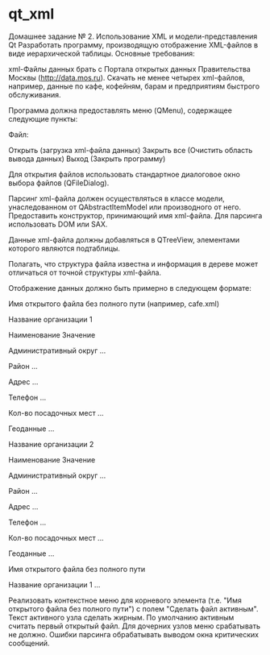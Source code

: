 # qt_xml
Домашнее задание № 2. Использование XML и модели-представления Qt
Разработать программу, производящую отображение XML-файлов в виде иерархической таблицы.
Основные требования:


xml-Файлы данных брать с Портала открытых данных Правительства Москвы (http://data.mos.ru).
Скачать не менее четырех xml-файлов, например, данные по кафе, кофейням, барам и предприятиям быстрого обслуживания.


Программа должна предоставлять меню (QMenu), содержащее следующие пункты:

Файл:

Открыть (загрузка xml-файла данных)
Закрыть все (Очистить область вывода данных)
Выход (Закрыть программу)





Для открытия файлов использовать стандартное диалоговое окно выбора файлов (QFileDialog).


Парсинг xml-файла должен осуществляться в классе модели, унаследованном от QAbstractItemModel или производного от него.
Предоставить конструктор, принимающий имя xml-файла. Для парсинга использовать DOM или SAX.


Данные xml-файла должны добавляться в QTreeView, элементами которого являются подтаблицы.


Полагать, что структура файла известна и информация в дереве может отличаться от точной структуры xml-файла.


Отображение данных должно быть примерно в следующем формате:



Имя открытого файла без полного пути (например, cafe.xml)


Название организации 1



Наименование
Значение




Административный округ
...


Район
...


Адрес
...


Телефон
...


Кол-во посадочных мест
...


Геоданные
...





Название организации 2



Наименование
Значение




Административный округ
...


Район
...


Адрес
...


Телефон
...


Кол-во посадочных мест
...


Геоданные
...






Имя открытого файла без полного пути

Название организации 1 ...




Реализовать контекстное меню для корневого элемента (т.е. "Имя открытого файла без полного пути") с полем "Сделать файл активным".
Текст активного узла сделать жирным. По умолчанию активным считать первый открытый файл. Для дочерних узлов меню срабатывать не должно.
Ошибки парсинга обрабатывать выводом окна критических сообщений.
